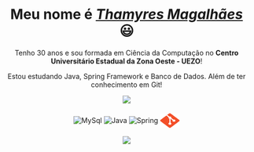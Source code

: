<div>
  <h1 align="center"> Meu nome é <a href="https:/www.linkedin.com/in/thamyres-alves/"><i>Thamyres Magalhães</i></a> 😃️</h1>
  <p align="center">Tenho 30 anos e sou formada em Ciência da Computação no <b>Centro Universitário Estadual da Zona Oeste - UEZO</b>!
  </a><br>
  <p align="center">Estou estudando Java, Spring Framework e Banco de Dados. Além de ter conhecimento em Git!</h2>
</div>

<div align="center">
     <img height="150em" src="https://github-readme-stats.vercel.app/api/top-langs/?username=Thamyresarm&theme=codeSTACKr&hide_border=false&&layout=compact"/>
  </a>
</div>

<div align="center" valign="top"><br>
  <img align="center" alt="MySql" height="50" width="60" src="https://cdn.jsdelivr.net/gh/devicons/devicon/icons/mysql/mysql-original-wordmark.svg" />
  <img align="center" alt="Java" height="40" width="50"src="https://cdn.jsdelivr.net/gh/devicons/devicon/icons/java/java-original.svg" />
  <img align="center" alt="Spring" height="30" width="40"src="https://github.com/get-icon/geticon/raw/master/icons/spring.svg" />
  <img align="center" alt="git" height="30" width="40" src="https://raw.githubusercontent.com/devicons/devicon/master/icons/git/git-original.svg">
  </div><br>

<div align="center">
  <a href="https://www.linkedin.com/in/thamyres-alves/" target="_blank"><img src="https://img.shields.io/badge/-LinkedIn-%230077B5?style=for-the-badge&logo=linkedin&logoColor=white" target="_blank"></a>
</div>

